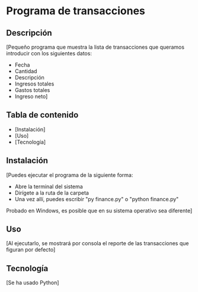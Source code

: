 # Programa de transacciones

## Descripción

[Pequeño programa que muestra la lista de transacciones que queramos introducir con los siguientes datos:
- Fecha
- Cantidad
- Descripción
- Ingresos totales
- Gastos totales
- Ingreso neto]

## Tabla de contenido

- [Instalación]
- [Uso]
- [Tecnología]

## Instalación

[Puedes ejecutar el programa de la siguiente forma:

- Abre la terminal del sistema
- Dirígete a la ruta de la carpeta
- Una vez allí, puedes escribir "py finance.py" o "python finance.py"

Probado en Windows, es posible que en su sistema operativo sea diferente]

## Uso

[Al ejecutarlo, se mostrará por consola el reporte de las transacciones que figuran por defecto]

## Tecnología

[Se ha usado Python]